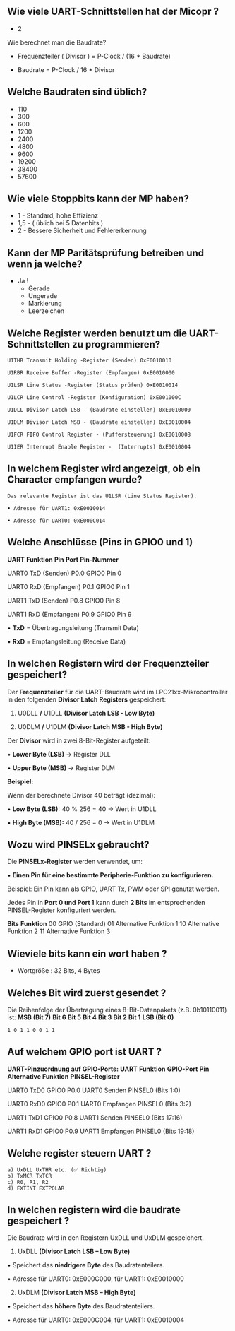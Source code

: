  
## Wie viele UART-Schnittstellen hat der Micopr ?
- 2

Wie berechnet man die Baudrate? 

- Frequenzteiler  ( Divisor ) = P-Clock / (16 * Baudrate)

- Baudrate = P-Clock / 16  * Divisor 

## Welche Baudraten sind üblich? 
- 110
- 300
- 600
- 1200
- 2400
- 4800
- 9600
- 19200
- 38400
-  57600 

## Wie viele Stoppbits kann der MP haben? 
- 1  - Standard, hohe Effizienz
- 1,5  - ( üblich bei 5 Datenbits )
- 2   - Bessere Sicherheit und Fehlererkennung 

## Kann der MP Paritätsprüfung betreiben und wenn ja welche? 
- Ja !
	- Gerade
	- Ungerade
	- Markierung
	- Leerzeichen

## Welche Register werden benutzt um die UART-Schnittstellen zu programmieren? 

	U1THR Transmit Holding -Register (Senden) 0xE0010010

	U1RBR Receive Buffer -Register (Empfangen) 0xE0010000

	U1LSR Line Status -Register (Status prüfen) 0xE0010014

	U1LCR Line Control -Register (Konfiguration) 0xE001000C

	U1DLL Divisor Latch LSB - (Baudrate einstellen) 0xE0010000

	U1DLM Divisor Latch MSB - (Baudrate einstellen) 0xE0010004

	U1FCR FIFO Control Register - (Puffersteuerung) 0xE0010008

	U1IER Interrupt Enable Register -  (Interrupts) 0xE0010004

## In welchem Register wird angezeigt, ob ein Character empfangen wurde? 

	Das relevante Register ist das U1LSR (Line Status Register).

	• Adresse für UART1: 0xE0010014

	• Adresse für UART0: 0xE000C014

## Welche Anschlüsse (Pins in GPIO0 und 1) 

**UART** **Funktion** **Pin** **Port** **Pin-Nummer**

UART0 TxD (Senden) P0.0 GPIO0 Pin 0

UART0 RxD (Empfangen) P0.1 GPIO0 Pin 1

UART1 TxD (Senden) P0.8 GPIO0 Pin 8

UART1 RxD (Empfangen) P0.9 GPIO0 Pin 9

• **TxD** = Übertragungsleitung (Transmit Data)

• **RxD** = Empfangsleitung (Receive Data)

## In welchen Registern wird der Frequenzteiler gespeichert? 

Der **Frequenzteiler** für die UART-Baudrate wird im LPC21xx-Mikrocontroller in den folgenden **Divisor Latch Registers** gespeichert:

1. U0DLL **/** U1DLL **(Divisor Latch LSB - Low Byte)**

2. U0DLM **/** U1DLM **(Divisor Latch MSB - High Byte)**

Der **Divisor** wird in zwei 8-Bit-Register aufgeteilt:

• **Lower Byte (LSB)** → Register DLL

• **Upper Byte (MSB)** → Register DLM

  

**Beispiel:**

Wenn der berechnete Divisor 40 beträgt (dezimal):

• **Low Byte (LSB):** 40 % 256 = 40 → Wert in U1DLL

• **High Byte (MSB):** 40 / 256 = 0 → Wert in U1DLM


## Wozu wird PINSELx gebraucht?
Die **PINSELx-Register** werden verwendet, um:

• **Einen Pin für eine bestimmte Peripherie-Funktion zu konfigurieren.**

Beispiel: Ein Pin kann als GPIO, UART Tx, PWM oder SPI genutzt werden.

Jedes Pin in **Port 0 und Port 1** kann durch **2 Bits** im entsprechenden PINSEL-Register konfiguriert werden.

**Bits** **Funktion**
00 GPIO (Standard)
01 Alternative Funktion 1
10 Alternative Funktion 2
11 Alternative Funktion 3



## Wieviele bits kann ein wort haben ?
- Wortgröße : 32 Bits, 4 Bytes 

## Welches Bit wird zuerst gesendet ?

Die Reihenfolge der Übertragung eines 8-Bit-Datenpakets (z.B. 0b10110011) ist:
**MSB (Bit 7)** **Bit 6** **Bit 5** **Bit 4** **Bit 3** **Bit 2** **Bit 1** **LSB (Bit 0)**

	1 0 1 1 0 0 1 1

## Auf welchem GPIO port ist UART ? 

**UART-Pinzuordnung auf GPIO-Ports:**
**UART** **Funktion** **GPIO-Port** **Pin** **Alternative Funktion** **PINSEL-Register**

UART0 TxD0 GPIO0 P0.0 UART0 Senden PINSEL0 (Bits 1:0)

UART0 RxD0 GPIO0 P0.1 UART0 Empfangen PINSEL0 (Bits 3:2)

UART1 TxD1 GPIO0 P0.8 UART1 Senden PINSEL0 (Bits 17:16)

UART1 RxD1 GPIO0 P0.9 UART1 Empfangen PINSEL0 (Bits 19:18)

## Welche register steuern UART ?
	a) UxDLL UxTHR etc. (✅ Richtig)
	b) TxMCR TxTCR 
	c) R0, R1, R2 
	d) EXTINT EXTPOLAR 



## In welchen registern wird die baudrate gespeichert ? 

Die Baudrate wird in den Registern UxDLL und UxDLM gespeichert.

1. UxDLL **(Divisor Latch LSB – Low Byte)**

• Speichert das **niedrigere Byte** des Baudratenteilers.

• Adresse für UART0: 0xE000C000, für UART1: 0xE0010000

2. UxDLM **(Divisor Latch MSB – High Byte)**

• Speichert das **höhere Byte** des Baudratenteilers.

• Adresse für UART0: 0xE000C004, für UART1: 0xE0010004



